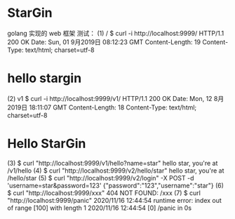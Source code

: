 # StarGin
golang 实现的 web 框架 测试： (1) / $ curl -i http://localhost:9999/ HTTP/1.1 200 OK Date: Sun, 01 9月2019日 08:12:23 GMT Content-Length: 19 Content-Type: text/html; charset=utf-8 <h1>hello stargin</h1> (2) v1 $ curl -i http://localhost:9999/v1/ HTTP/1.1 200 OK Date: Mon, 12 8月2019日 18:11:07 GMT Content-Length: 18 Content-Type: text/html; charset=utf-8 <h1>Hello StarGin</h1> (3) $ curl "http://localhost:9999/v1/hello?name=star" hello star, you're at /v1/hello (4) $ curl "http://localhost:9999/v2/hello/star" hello star, you're at /hello/star (5) $ curl "http://localhost:9999/v2/login" -X POST -d 'username=star&password=123' {"password":"123","username":"star"} (6) $ curl "http://localhost:9999/xxx" 404 NOT FOUND: /xxx (7) $ curl "http://localhost:9999/panic" 2020/11/16 12:44:54 runtime error: index out of range [100] with length 1 2020/11/16 12:44:54 [0] /panic in 0s
     
